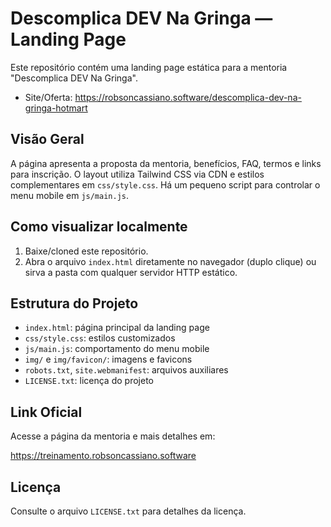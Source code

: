 # Descomplica DEV Na Gringa — Landing Page

Este repositório contém uma landing page estática para a mentoria "Descomplica DEV Na Gringa".

- Site/Oferta: https://robsoncassiano.software/descomplica-dev-na-gringa-hotmart

## Visão Geral
A página apresenta a proposta da mentoria, benefícios, FAQ, termos e links para inscrição. O layout utiliza Tailwind CSS via CDN e estilos complementares em `css/style.css`. Há um pequeno script para controlar o menu mobile em `js/main.js`.

## Como visualizar localmente
1. Baixe/cloned este repositório.
2. Abra o arquivo `index.html` diretamente no navegador (duplo clique) ou sirva a pasta com qualquer servidor HTTP estático.

## Estrutura do Projeto
- `index.html`: página principal da landing page
- `css/style.css`: estilos customizados
- `js/main.js`: comportamento do menu mobile
- `img/` e `img/favicon/`: imagens e favicons
- `robots.txt`, `site.webmanifest`: arquivos auxiliares
- `LICENSE.txt`: licença do projeto

## Link Oficial
Acesse a página da mentoria e mais detalhes em:

https://treinamento.robsoncassiano.software

## Licença
Consulte o arquivo `LICENSE.txt` para detalhes da licença.
